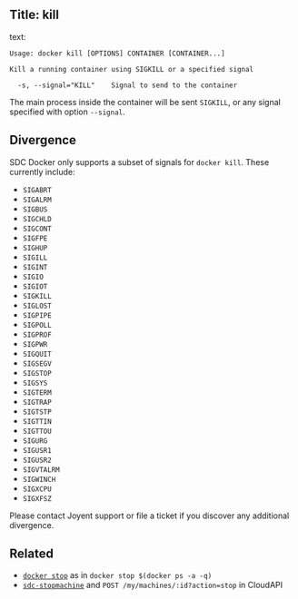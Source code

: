 Title: kill
----
text:

    Usage: docker kill [OPTIONS] CONTAINER [CONTAINER...]

    Kill a running container using SIGKILL or a specified signal

      -s, --signal="KILL"    Signal to send to the container

The main process inside the container will be sent `SIGKILL`, or any
signal specified with option `--signal`.

## Divergence

SDC Docker only supports a subset of signals for `docker kill`. These currently include:

- `SIGABRT`
- `SIGALRM`
- `SIGBUS`
- `SIGCHLD`
- `SIGCONT`
- `SIGFPE`
- `SIGHUP`
- `SIGILL`
- `SIGINT`
- `SIGIO`
- `SIGIOT`
- `SIGKILL`
- `SIGLOST`
- `SIGPIPE`
- `SIGPOLL`
- `SIGPROF`
- `SIGPWR`
- `SIGQUIT`
- `SIGSEGV`
- `SIGSTOP`
- `SIGSYS`
- `SIGTERM`
- `SIGTRAP`
- `SIGTSTP`
- `SIGTTIN`
- `SIGTTOU`
- `SIGURG`
- `SIGUSR1`
- `SIGUSR2`
- `SIGVTALRM`
- `SIGWINCH`
- `SIGXCPU`
- `SIGXFSZ`

Please contact Joyent support or file a ticket if you discover any additional divergence.

## Related

- [`docker stop`](../commands/stop.md) as in `docker stop $(docker ps -a -q)`
- [`sdc-stopmachine`](https://apidocs.joyent.com/cloudapi/#StopMachine) and `POST /my/machines/:id?action=stop` in CloudAPI
